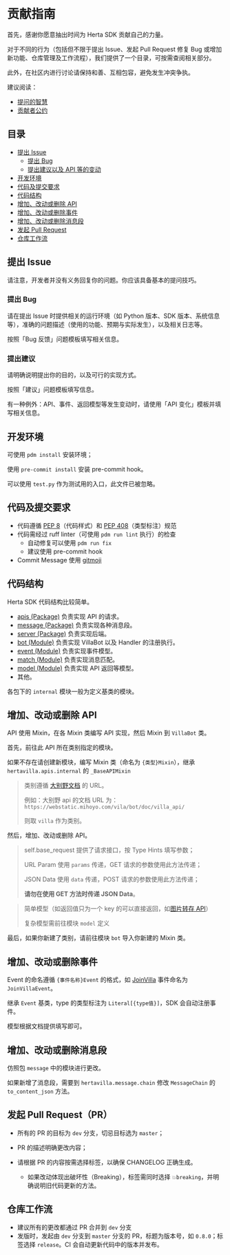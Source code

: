 # 贡献指南

首先，感谢你愿意抽出时间为 Herta SDK 贡献自己的力量。

对于不同的行为（包括但不限于提出 Issue、发起 Pull Request 修复 Bug 或增加新功能、仓库管理及工作流程），我们提供了一个目录，可按需查阅相关部分。

此外，在社区内进行讨论请保持和善、互相包容，避免发生冲突争执。

建议阅读：

- [提问的智慧](https://github.com/ryanhanwu/How-To-Ask-Questions-The-Smart-Way/blob/main/README-zh_CN.md)
- [贡献者公约](./CODE_OF_CONDUCT.md)

## 目录

- [提出 Issue](#提出-issue)
  - [提出 Bug](#提出-bug)
  - [提出建议以及 API 等的变动](#提出建议)
- [开发环境](#开发环境)
- [代码及提交要求](#代码及提交要求)
- [代码结构](#代码结构)
- [增加、改动或删除 API](#增加改动或删除-api)
- [增加、改动或删除事件](#增加改动或删除事件)
- [增加、改动或删除消息段](#增加改动或删除消息段)
- [发起 Pull Request](#发起-pull-requestpr)
- [仓库工作流](#仓库工作流)

## 提出 Issue

请注意，开发者并没有义务回复你的问题。你应该具备基本的提问技巧。

### 提出 Bug

请在提出 Issue 时提供相关的运行环境（如 Python 版本、SDK 版本、系统信息等），准确的问题描述（使用的功能、预期与实际发生），以及相关日志等。

按照「Bug 反馈」问题模板填写相关信息。

### 提出建议

请明确说明提出你的目的，以及可行的实现方式。

按照「建议」问题模板填写信息。

有一种例外：API、事件、返回模型等发生变动时，请使用「API 变化」模板并填写相关信息。

## 开发环境

可使用 `pdm install` 安装环境；

使用 `pre-commit install` 安装 pre-commit hook。

可以使用 `test.py` 作为测试用的入口，此文件已被忽略。

## 代码及提交要求

- 代码遵循 [PEP 8](https://www.python.org/dev/peps/pep-0008/)（代码样式）和 [PEP 408](https://www.python.org/dev/peps/pep-0408/)（类型标注）规范
- 代码需经过 ruff linter（可使用 `pdm run lint` 执行）的检查
  - 自动修复可以使用 `pdm run fix`
  - 建议使用 pre-commit hook
- Commit Message 使用 [gitmoji](https://gitmoji.dev)

## 代码结构

Herta SDK 代码结构比较简单。

- [apis (Package)](./hertavilla/apis/) 负责实现 API 的请求。
- [message (Package)](./hertavilla/message/) 负责实现各种消息段。
- [server (Package)](./hertavilla/server/) 负责实现后端。
- [bot (Module)](./hertavilla/bot.py) 负责实现 VillaBot 以及 Handler 的注册执行。
- [event (Module)](./hertavilla/event.py) 负责实现事件模型。
- [match (Module)](./hertavilla/match.py) 负责实现消息匹配。
- [model (Module)](./hertavilla/model.py) 负责实现 API 返回等模型。
- 其他。

各包下的 `internal` 模块一般为定义基类的模块。

## 增加、改动或删除 API

API 使用 Mixin，在各 Mixin 类编写 API 实现，然后 Mixin 到 `VillaBot` 类。

首先，前往此 API 所在类别指定的模块。

如果不存在请创建新模块，编写 Mixin 类（命名为 `{类型}Mixin`），继承 `hertavilla.apis.internal` 的 `_BaseAPIMixin`



> 类别遵循 [大别野文档](https://webstatic.mihoyo.com/vila/bot/doc/) 的 URL。
>
> 例如：大别野 api 的文档 URL 为：`https://webstatic.mihoyo.com/vila/bot/doc/villa_api/`
>
> 则取 `villa` 作为类别。

然后，增加、改动或删除 API。

> self.base_request 提供了请求接口，按 Type Hints 填写参数；
>
> URL Param 使用 `params` 传递，GET 请求的参数使用此方法传递；
>
> JSON Data 使用 `data` 传递，POST 请求的参数使用此方法传递；
>
> **请勿在使用 GET 方法时传递 JSON Data**。

> 简单模型（如返回值只为一个 key 的可以直接返回，如[图片转存 API](https://github.com/Herta-villa/Herta-villa-SDK/blob/master/hertavilla/apis/img.py#L21-L28)）
>
> 复杂模型需前往模块 `model` 定义

最后，如果你新建了类别，请前往模块 `bot` 导入你新建的 Mixin 类。

## 增加、改动或删除事件

Event 的命名遵循 `{事件名称}Event` 的格式，如 [JoinVilla](https://webstatic.mihoyo.com/vila/bot/doc/callback.html###JoinVilla) 事件命名为 `JoinVillaEvent`。

继承 `Event` 基类，type 的类型标注为 `Literal[{type值}]`，SDK 会自动注册事件。

模型根据文档提供填写即可。

## 增加、改动或删除消息段

仿照包 `message` 中的模块进行更改。

如果新增了消息段，需要到 `hertavilla.message.chain` 修改 `MessageChain` 的 `to_content_json` 方法。

<!-- *（其他更改待施工）* -->

## 发起 Pull Request（PR）

- 所有的 PR 的目标为 `dev` 分支，切忌目标选为 `master`；

- PR 的描述明确更改内容；

- 请根据 PR 的内容按需选择标签，以确保 CHANGELOG 正确生成。

  - 如果改动体现出破坏性（Breaking），标签需同时选择 `💥breaking`，并明确说明旧代码更新的方法。

## 仓库工作流

- 建议所有的更改都通过 PR 合并到 `dev` 分支
- 发版时，发起由 `dev` 分支到 `master` 分支的 PR，标题为版本号，如 `0.8.0`；标签选择 `release`。CI 会自动更新代码中的版本并发布。
